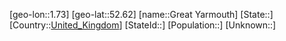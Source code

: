 ﻿---
location: [52.62,1.73]
type: City
tags:
- geo/City


SpocWebEntityId: 30553
isDeleted: false
confidential: public

---
[geo-lon::1.73]
[geo-lat::52.62]
[name::Great Yarmouth]
[State::]
[Country::[United_Kingdom](geo/Continent/Europe/United_Kingdom.md)]
[StateId::]
[Population::]
[Unknown::]


